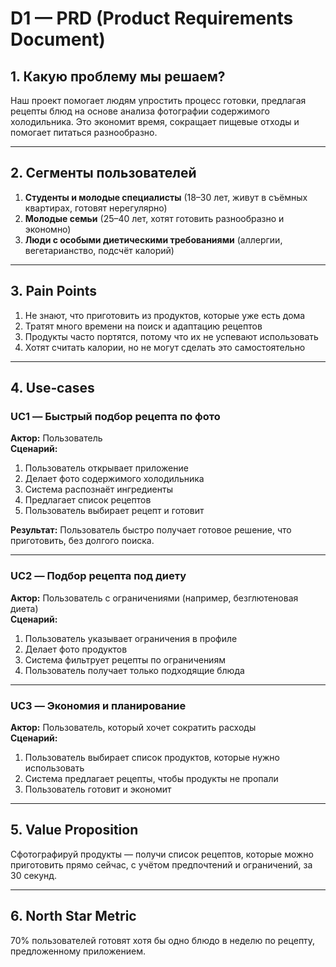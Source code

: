 # D1 — PRD (Product Requirements Document)

## 1. Какую проблему мы решаем?
Наш проект помогает людям упростить процесс готовки, предлагая рецепты блюд на основе анализа фотографии содержимого холодильника. Это экономит время, сокращает пищевые отходы и помогает питаться разнообразно.

---

## 2. Сегменты пользователей
1. **Студенты и молодые специалисты** (18–30 лет, живут в съёмных квартирах, готовят нерегулярно)  
2. **Молодые семьи** (25–40 лет, хотят готовить разнообразно и экономно)  
3. **Люди с особыми диетическими требованиями** (аллергии, вегетарианство, подсчёт калорий)  

---

## 3. Pain Points
1. Не знают, что приготовить из продуктов, которые уже есть дома  
2. Тратят много времени на поиск и адаптацию рецептов  
3. Продукты часто портятся, потому что их не успевают использовать  
4. Хотят считать калории, но не могут сделать это самостоятельно  

---

## 4. Use‑cases

### UC1 — Быстрый подбор рецепта по фото
**Актор:** Пользователь  
**Сценарий:**
1. Пользователь открывает приложение  
2. Делает фото содержимого холодильника  
3. Система распознаёт ингредиенты  
4. Предлагает список рецептов  
5. Пользователь выбирает рецепт и готовит  

**Результат:** Пользователь быстро получает готовое решение, что приготовить, без долгого поиска.

---

### UC2 — Подбор рецепта под диету
**Актор:** Пользователь с ограничениями (например, безглютеновая диета)  
**Сценарий:**
1. Пользователь указывает ограничения в профиле  
2. Делает фото продуктов  
3. Система фильтрует рецепты по ограничениям  
4. Пользователь получает только подходящие блюда  

---

### UC3 — Экономия и планирование
**Актор:** Пользователь, который хочет сократить расходы  
**Сценарий:**
1. Пользователь выбирает список продуктов, которые нужно использовать  
2. Система предлагает рецепты, чтобы продукты не пропали  
3. Пользователь готовит и экономит  

---

## 5. Value Proposition
Сфотографируй продукты — получи список рецептов, которые можно приготовить прямо сейчас, с учётом предпочтений и ограничений, за 30 секунд.

---

## 6. North Star Metric
70% пользователей готовят хотя бы одно блюдо в неделю по рецепту, предложенному приложением.
